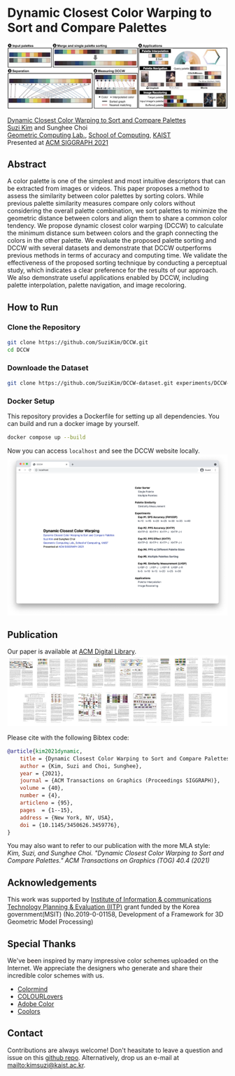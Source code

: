 # Dynamic Closest Color Warping to Sort and Compare Palettes

![DCCW teaser](images/dccw-teaser.jpg)  

[Dynamic Closest Color Warping to Sort and Compare Palettes](https://doi.org/10.1145/3450626.3459776)  
[Suzi Kim](https://kimsuzi.com/cv) and Sunghee Choi  
[Geometric Computing Lab.](https://gclab.kaist.ac.kr), [School of Computing](https://cs.kaist.ac.kr), [KAIST](https://kaist.ac.kr)  
Presented at [ACM SIGGRAPH 2021](https://s2021.siggraph.org/)

## Abstract 
A color palette is one of the simplest and most intuitive descriptors that can be extracted from images or videos. This paper proposes a method to assess the similarity between color palettes by sorting colors. While previous palette similarity measures compare only colors without considering the overall palette combination, we sort palettes to minimize the geometric distance between colors and align them to share a common color tendency. We propose dynamic closest color warping (DCCW) to calculate the minimum distance sum between colors and the graph connecting the colors in the other palette. We evaluate the proposed palette sorting and DCCW with several datasets and demonstrate that DCCW outperforms previous methods in terms of accuracy and computing time. We validate the effectiveness of the proposed sorting technique by conducting a perceptual study, which indicates a clear preference for the results of our approach. We also demonstrate useful applications enabled by DCCW, including palette interpolation, palette navigation, and image recoloring.   

## How to Run

### Clone the Repository

```bash
git clone https://github.com/SuziKim/DCCW.git
cd DCCW 
```

### Downloade the Dataset
```bash
git clone https://github.com/SuziKim/DCCW-dataset.git experiments/DCCW-dataset
```

### Docker Setup
This repository provides a Dockerfile for setting up all dependencies. You can build and run a docker image by yourself.
```bash
docker compose up --build
```

Now you can access ```localhost``` and see the DCCW website locally.
![Screenshot](images/screenshot.png)

## Publication

Our paper is available at [ACM Digital Library](https://doi.org/10.1145/3450626.3459776).  
![Paper thumbnails](images/paper-thumbnails.jpg)

Please cite with the following Bibtex code:  

```bibtex
@article{kim2021dynamic,
    title = {Dynamic Closest Color Warping to Sort and Compare Palettes},
    author = {Kim, Suzi and Choi, Sunghee},
    year = {2021},
    journal = {ACM Transactions on Graphics (Proceedings SIGGRAPH)},
    volume = {40},
    number = {4},
    articleno = {95},
    pages  = {1--15},
    address = {New York, NY, USA},
    doi = {10.1145/3450626.3459776},
}
```

You may also want to refer to our publication with the more MLA style:  
*Kim, Suzi, and Sunghee Choi. "Dynamic Closest Color Warping to Sort and Compare Palettes." ACM Transactions on Graphics (TOG) 40.4 (2021)*


## Acknowledgements
This work was supported by [Institute of Information & communications Technology Planning & Evaluation (IITP)](https://www.iitp.kr/) grant funded by the Korea government(MSIT) (No.2019-0-01158, Development of a Framework for 3D Geometric Model Processing)

## Special Thanks
We've been inspired by many impressive color schemes uploaded on the Internet. We appreciate the designers who generate and share their incredible color schemes with us.
- [Colormind](http://colormind.io/)
- [COLOURLovers](https://www.colourlovers.com/)
- [Adobe Color](https://color.adobe.com/)
- [Coolors](https://coolors.co/)

## Contact

Contributions are always welcome! Don't heasitate to leave a question and issue on this [github repo](https://github.com/SuziKim/DCCW/issues). Alternatively, drop us an e-mail at <mailto:kimsuzi@kaist.ac.kr>.
